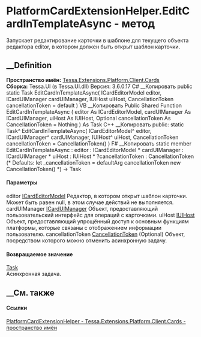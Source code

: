 # PlatformCardExtensionHelper.EditCardInTemplateAsync - метод
Запускает редактирование карточки в шаблоне для текущего объекта редактора
editor, в котором должен быть открыт шаблон карточки.
## __Definition
 **Пространство имён:**
[Tessa.Extensions.Platform.Client.Cards](N_Tessa_Extensions_Platform_Client_Cards.htm)  
 **Сборка:** Tessa.UI (в Tessa.UI.dll) Версия: 3.6.0.17
C# __Копировать
     public static Task EditCardInTemplateAsync(
    	ICardEditorModel editor,
    	ICardUIManager cardUIManager,
    	IUIHost uiHost,
    	CancellationToken cancellationToken = default
    )
VB __Копировать
     Public Shared Function EditCardInTemplateAsync ( 
    	editor As ICardEditorModel,
    	cardUIManager As ICardUIManager,
    	uiHost As IUIHost,
    	Optional cancellationToken As CancellationToken = Nothing
    ) As Task
C++ __Копировать
     public:
    static Task^ EditCardInTemplateAsync(
    	ICardEditorModel^ editor, 
    	ICardUIManager^ cardUIManager, 
    	IUIHost^ uiHost, 
    	CancellationToken cancellationToken = CancellationToken()
    )
F# __Копировать
     static member EditCardInTemplateAsync : 
            editor : ICardEditorModel * 
            cardUIManager : ICardUIManager * 
            uiHost : IUIHost * 
            ?cancellationToken : CancellationToken 
    (* Defaults:
            let _cancellationToken = defaultArg cancellationToken new CancellationToken()
    *)
    -> Task 
#### Параметры
editor [ICardEditorModel](T_Tessa_UI_Cards_ICardEditorModel.htm)
     Редактор, в котором открыт шаблон карточки. Может быть равен null, в этом случае действий не выполняется. 
cardUIManager [ICardUIManager](T_Tessa_UI_Cards_ICardUIManager.htm)
    Объект, предоставляющий пользовательский интерфейс для операций с карточками.
uiHost [IUIHost](T_Tessa_UI_IUIHost.htm)
     Объект, предоставляющий упрощённый доступ к основным функциям платформы, которые связаны с отображением информации пользователю. 
cancellationToken
[CancellationToken](https://learn.microsoft.com/dotnet/api/system.threading.cancellationtoken)
(Optional)
    Объект, посредством которого можно отменить асинхронную задачу.
#### Возвращаемое значение
[Task](https://learn.microsoft.com/dotnet/api/system.threading.tasks.task)  
Асинхронная задача.
##  __См. также
#### Ссылки
[PlatformCardExtensionHelper -
](T_Tessa_Extensions_Platform_Client_Cards_PlatformCardExtensionHelper.htm)
[Tessa.Extensions.Platform.Client.Cards - пространство
имён](N_Tessa_Extensions_Platform_Client_Cards.htm)
